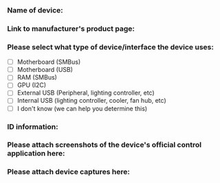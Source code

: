 <!-- 
When naming the support request please title the request as 
`[New Device] <Name of new device>` 
Please open one issue per device you would lke to add
-->

### Name of device:
<!--
Please put the name of the product, including manufacturer, beneath this line
-->


### Link to manufacturer's product page:
<!--
Please link us to the manufacturer's product page beneath this line
-->


### Please select what type of device/interface the device uses:

- [ ] Motherboard (SMBus)
- [ ] Motherboard (USB)
- [ ] RAM (SMBus)
- [ ] GPU (I2C)
- [ ] External USB (Peripheral, lighting controller, etc)
- [ ] Internal USB (lighting controller, cooler, fan hub, etc)
- [ ] I don't know (we can help you determine this)

### ID information:
<!--
For PCI (GPU) devices we will need the Vendor ID, Device ID, Sub-Vendor ID and Sub-Device IDs
In Windows this can be found under the device manager and on Linux this can be found wit lspci -vv
For USB devices we will need the USB VID and PID
-->


### Please attach screenshots of the device's official control application here:
<!--
Screenshots of the official control software should show lists of supported modes, color selection, and zone/LED selection capabilities of the device's official software.
-->


### Please attach device captures here:
<!--
For information on how to capture device packets please see https://gitlab.com/Dr_No/OpenRGB/-/wikis/OpenRGB-doesn%27t-have-my-device
-->
